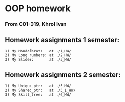 # OOP homework
### From C01-019, Khrol Ivan

## Homework assignments 1 semester:
```
1) My Mandelbrot:   at ./1_HW/
2) My Long numbers: at ./2_HW/
3) My Slider:       at ./3_HW/
```
## Homework assignments 2 semester:
```
1) My Unique_ptr:   at ./5_HW/
2) My Shared_ptr:   at ./5_1_HW/
3) My Skill_tree:   at ./6_HW/
```
